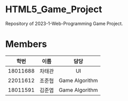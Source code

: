 # HTML5_Game_Project
Repository of 2023-1-Web-Programming Game Project.
# Members
| 학번 | 이름 | 담당 |
| :--: | :--: | :--: |
| 18011688 | 차태관 | UI |
| 22011612 | 조준협 | Game Algorithm |
| 18011591 | 김준엽 | Game Algorithm |
